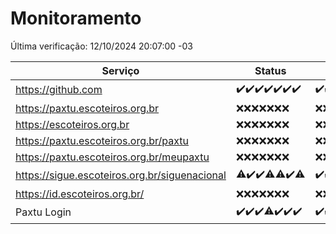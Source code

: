 # Monitoramento

Última verificação: 12/10/2024 20:07:00 -03

|Serviço|Status|Últimas 24h|
|---|---|---|
|https://github.com|<span title="2024-10-05: OK=23">✔️</span><span title="2024-10-06: OK=23">✔️</span><span title="2024-10-07: OK=23">✔️</span><span title="2024-10-08: OK=23">✔️</span><span title="2024-10-09: OK=23">✔️</span><span title="2024-10-10: OK=23">✔️</span><span title="2024-10-11: OK=22">✔️</span>|<span title="11/10/2024 20:07:00 -03 : 200">✔️</span><span title="11/10/2024 21:38:00 -03 : 200">✔️</span><span title="11/10/2024 23:07:00 -03 : 200">✔️</span><span title="12/10/2024 00:11:00 -03 : 200">✔️</span><span title="12/10/2024 01:09:00 -03 : 200">✔️</span><span title="12/10/2024 02:07:00 -03 : 200">✔️</span><span title="12/10/2024 03:10:00 -03 : 200">✔️</span><span title="12/10/2024 04:07:00 -03 : 200">✔️</span><span title="12/10/2024 05:09:00 -03 : 200">✔️</span><span title="12/10/2024 06:08:00 -03 : 200">✔️</span><span title="12/10/2024 07:07:00 -03 : 200">✔️</span><span title="12/10/2024 08:06:00 -03 : 200">✔️</span><span title="12/10/2024 09:13:00 -03 : 200">✔️</span><span title="12/10/2024 10:12:00 -03 : 200">✔️</span><span title="12/10/2024 11:06:00 -03 : 200">✔️</span><span title="12/10/2024 12:07:00 -03 : 200">✔️</span><span title="12/10/2024 13:08:00 -03 : 200">✔️</span><span title="12/10/2024 14:06:00 -03 : 200">✔️</span><span title="12/10/2024 15:09:00 -03 : 200">✔️</span><span title="12/10/2024 16:04:00 -03 : 200">✔️</span><span title="12/10/2024 17:08:00 -03 : 200">✔️</span><span title="12/10/2024 18:07:00 -03 : 200">✔️</span><span title="12/10/2024 19:06:00 -03 : 200">✔️</span><span title="12/10/2024 20:07:00 -03 : 200">✔️</span>|
|https://paxtu.escoteiros.org.br|<span title="2024-10-05: Falhas=23">❌</span><span title="2024-10-06: Falhas=23">❌</span><span title="2024-10-07: Falhas=23">❌</span><span title="2024-10-08: Falhas=23">❌</span><span title="2024-10-09: Falhas=23">❌</span><span title="2024-10-10: Falhas=23">❌</span><span title="2024-10-11: Falhas=22">❌</span>|<span title="11/10/2024 20:07:00 -03 : 403">❌</span><span title="11/10/2024 21:38:00 -03 : 403">❌</span><span title="11/10/2024 23:07:00 -03 : 403">❌</span><span title="12/10/2024 00:11:00 -03 : 403">❌</span><span title="12/10/2024 01:09:00 -03 : 403">❌</span><span title="12/10/2024 02:07:00 -03 : 403">❌</span><span title="12/10/2024 03:10:00 -03 : 403">❌</span><span title="12/10/2024 04:07:00 -03 : 403">❌</span><span title="12/10/2024 05:09:00 -03 : 403">❌</span><span title="12/10/2024 06:08:00 -03 : 403">❌</span><span title="12/10/2024 07:07:00 -03 : 403">❌</span><span title="12/10/2024 08:06:00 -03 : 403">❌</span><span title="12/10/2024 09:13:00 -03 : 403">❌</span><span title="12/10/2024 10:12:00 -03 : 403">❌</span><span title="12/10/2024 11:06:00 -03 : 403">❌</span><span title="12/10/2024 12:07:00 -03 : 403">❌</span><span title="12/10/2024 13:08:00 -03 : 403">❌</span><span title="12/10/2024 14:06:00 -03 : 403">❌</span><span title="12/10/2024 15:09:00 -03 : 403">❌</span><span title="12/10/2024 16:04:00 -03 : 403">❌</span><span title="12/10/2024 17:08:00 -03 : 403">❌</span><span title="12/10/2024 18:07:00 -03 : 403">❌</span><span title="12/10/2024 19:06:00 -03 : 403">❌</span><span title="12/10/2024 20:07:00 -03 : 403">❌</span>|
|https://escoteiros.org.br|<span title="2024-10-05: Falhas=23">❌</span><span title="2024-10-06: Falhas=23">❌</span><span title="2024-10-07: Falhas=23">❌</span><span title="2024-10-08: Falhas=23">❌</span><span title="2024-10-09: Falhas=23">❌</span><span title="2024-10-10: Falhas=23">❌</span><span title="2024-10-11: Falhas=22">❌</span>|<span title="11/10/2024 20:07:00 -03 : 403">❌</span><span title="11/10/2024 21:38:00 -03 : 403">❌</span><span title="11/10/2024 23:07:00 -03 : 403">❌</span><span title="12/10/2024 00:11:00 -03 : 403">❌</span><span title="12/10/2024 01:10:00 -03 : 403">❌</span><span title="12/10/2024 02:07:00 -03 : 403">❌</span><span title="12/10/2024 03:10:00 -03 : 403">❌</span><span title="12/10/2024 04:07:00 -03 : 403">❌</span><span title="12/10/2024 05:09:00 -03 : 403">❌</span><span title="12/10/2024 06:08:00 -03 : 403">❌</span><span title="12/10/2024 07:07:00 -03 : 403">❌</span><span title="12/10/2024 08:06:00 -03 : 403">❌</span><span title="12/10/2024 09:13:00 -03 : 403">❌</span><span title="12/10/2024 10:12:00 -03 : 403">❌</span><span title="12/10/2024 11:06:00 -03 : 403">❌</span><span title="12/10/2024 12:07:00 -03 : 403">❌</span><span title="12/10/2024 13:08:00 -03 : 403">❌</span><span title="12/10/2024 14:06:00 -03 : 403">❌</span><span title="12/10/2024 15:09:00 -03 : 403">❌</span><span title="12/10/2024 16:04:00 -03 : 403">❌</span><span title="12/10/2024 17:08:00 -03 : 403">❌</span><span title="12/10/2024 18:07:00 -03 : 403">❌</span><span title="12/10/2024 19:06:00 -03 : 403">❌</span><span title="12/10/2024 20:07:00 -03 : 403">❌</span>|
|https://paxtu.escoteiros.org.br/paxtu|<span title="2024-10-05: Falhas=23">❌</span><span title="2024-10-06: Falhas=23">❌</span><span title="2024-10-07: Falhas=23">❌</span><span title="2024-10-08: Falhas=23">❌</span><span title="2024-10-09: Falhas=23">❌</span><span title="2024-10-10: Falhas=23">❌</span><span title="2024-10-11: Falhas=22">❌</span>|<span title="11/10/2024 20:07:00 -03 : 403">❌</span><span title="11/10/2024 21:38:00 -03 : 403">❌</span><span title="11/10/2024 23:07:00 -03 : 403">❌</span><span title="12/10/2024 00:11:00 -03 : 403">❌</span><span title="12/10/2024 01:10:00 -03 : 403">❌</span><span title="12/10/2024 02:07:00 -03 : 403">❌</span><span title="12/10/2024 03:10:00 -03 : 403">❌</span><span title="12/10/2024 04:07:00 -03 : 403">❌</span><span title="12/10/2024 05:09:00 -03 : 403">❌</span><span title="12/10/2024 06:08:00 -03 : 403">❌</span><span title="12/10/2024 07:07:00 -03 : 403">❌</span><span title="12/10/2024 08:06:00 -03 : 403">❌</span><span title="12/10/2024 09:13:00 -03 : 403">❌</span><span title="12/10/2024 10:12:00 -03 : 403">❌</span><span title="12/10/2024 11:06:00 -03 : 403">❌</span><span title="12/10/2024 12:07:00 -03 : 403">❌</span><span title="12/10/2024 13:08:00 -03 : 403">❌</span><span title="12/10/2024 14:06:00 -03 : 403">❌</span><span title="12/10/2024 15:09:00 -03 : 403">❌</span><span title="12/10/2024 16:04:00 -03 : 403">❌</span><span title="12/10/2024 17:08:00 -03 : 403">❌</span><span title="12/10/2024 18:07:00 -03 : 403">❌</span><span title="12/10/2024 19:06:00 -03 : 403">❌</span><span title="12/10/2024 20:07:00 -03 : 403">❌</span>|
|https://paxtu.escoteiros.org.br/meupaxtu|<span title="2024-10-05: Falhas=23">❌</span><span title="2024-10-06: Falhas=23">❌</span><span title="2024-10-07: Falhas=23">❌</span><span title="2024-10-08: Falhas=23">❌</span><span title="2024-10-09: Falhas=23">❌</span><span title="2024-10-10: Falhas=23">❌</span><span title="2024-10-11: Falhas=22">❌</span>|<span title="11/10/2024 20:07:00 -03 : 403">❌</span><span title="11/10/2024 21:38:00 -03 : 403">❌</span><span title="11/10/2024 23:07:00 -03 : 403">❌</span><span title="12/10/2024 00:11:00 -03 : 403">❌</span><span title="12/10/2024 01:10:00 -03 : 403">❌</span><span title="12/10/2024 02:07:00 -03 : 403">❌</span><span title="12/10/2024 03:10:00 -03 : 403">❌</span><span title="12/10/2024 04:07:00 -03 : 403">❌</span><span title="12/10/2024 05:09:00 -03 : 403">❌</span><span title="12/10/2024 06:08:00 -03 : 403">❌</span><span title="12/10/2024 07:07:00 -03 : 403">❌</span><span title="12/10/2024 08:06:00 -03 : 403">❌</span><span title="12/10/2024 09:13:00 -03 : 403">❌</span><span title="12/10/2024 10:12:00 -03 : 403">❌</span><span title="12/10/2024 11:06:00 -03 : 403">❌</span><span title="12/10/2024 12:07:00 -03 : 403">❌</span><span title="12/10/2024 13:08:00 -03 : 403">❌</span><span title="12/10/2024 14:06:00 -03 : 403">❌</span><span title="12/10/2024 15:09:00 -03 : 403">❌</span><span title="12/10/2024 16:04:00 -03 : 403">❌</span><span title="12/10/2024 17:08:00 -03 : 403">❌</span><span title="12/10/2024 18:07:00 -03 : 403">❌</span><span title="12/10/2024 19:06:00 -03 : 403">❌</span><span title="12/10/2024 20:07:00 -03 : 403">❌</span>|
|https://sigue.escoteiros.org.br/siguenacional|<span title="2024-10-05: OK=22, Falhas=1">⚠️</span><span title="2024-10-06: OK=23">✔️</span><span title="2024-10-07: OK=23">✔️</span><span title="2024-10-08: OK=22, Falhas=1">⚠️</span><span title="2024-10-09: OK=22, Falhas=1">⚠️</span><span title="2024-10-10: OK=23">✔️</span><span title="2024-10-11: OK=21, Falhas=1">⚠️</span>|<span title="11/10/2024 20:07:00 -03 : 200">✔️</span><span title="11/10/2024 21:38:00 -03 : 200">✔️</span><span title="11/10/2024 23:07:00 -03 : 200">✔️</span><span title="12/10/2024 00:11:00 -03 : 200">✔️</span><span title="12/10/2024 01:10:00 -03 : 200">✔️</span><span title="12/10/2024 02:07:00 -03 : 200">✔️</span><span title="12/10/2024 03:10:00 -03 : 200">✔️</span><span title="12/10/2024 04:07:00 -03 : 200">✔️</span><span title="12/10/2024 05:09:00 -03 : 200">✔️</span><span title="12/10/2024 06:08:00 -03 : 200">✔️</span><span title="12/10/2024 07:07:00 -03 : 200">✔️</span><span title="12/10/2024 08:06:00 -03 : 200">✔️</span><span title="12/10/2024 09:13:00 -03 : 200">✔️</span><span title="12/10/2024 10:12:00 -03 : 200">✔️</span><span title="12/10/2024 11:06:00 -03 : 200">✔️</span><span title="12/10/2024 12:07:00 -03 : 200">✔️</span><span title="12/10/2024 13:08:00 -03 : 200">✔️</span><span title="12/10/2024 14:06:00 -03 : 200">✔️</span><span title="12/10/2024 15:09:00 -03 : 200">✔️</span><span title="12/10/2024 16:04:00 -03 : 200">✔️</span><span title="12/10/2024 17:08:00 -03 : 200">✔️</span><span title="12/10/2024 18:07:00 -03 : 200">✔️</span><span title="12/10/2024 19:06:00 -03 : 200">✔️</span><span title="12/10/2024 20:07:00 -03 : 200">✔️</span>|
|https://id.escoteiros.org.br/|<span title="2024-10-05: Falhas=23">❌</span><span title="2024-10-06: Falhas=23">❌</span><span title="2024-10-07: Falhas=23">❌</span><span title="2024-10-08: Falhas=23">❌</span><span title="2024-10-09: Falhas=23">❌</span><span title="2024-10-10: Falhas=23">❌</span><span title="2024-10-11: Falhas=22">❌</span>|<span title="11/10/2024 20:07:00 -03 : 403">❌</span><span title="11/10/2024 21:38:00 -03 : 403">❌</span><span title="11/10/2024 23:07:00 -03 : 403">❌</span><span title="12/10/2024 00:11:00 -03 : 403">❌</span><span title="12/10/2024 01:10:00 -03 : 403">❌</span><span title="12/10/2024 02:07:00 -03 : 403">❌</span><span title="12/10/2024 03:10:00 -03 : 403">❌</span><span title="12/10/2024 04:07:00 -03 : 403">❌</span><span title="12/10/2024 05:09:00 -03 : 403">❌</span><span title="12/10/2024 06:08:00 -03 : 403">❌</span><span title="12/10/2024 07:07:00 -03 : 403">❌</span><span title="12/10/2024 08:06:00 -03 : 403">❌</span><span title="12/10/2024 09:13:00 -03 : 403">❌</span><span title="12/10/2024 10:12:00 -03 : 403">❌</span><span title="12/10/2024 11:06:00 -03 : 403">❌</span><span title="12/10/2024 12:07:00 -03 : 403">❌</span><span title="12/10/2024 13:08:00 -03 : 403">❌</span><span title="12/10/2024 14:06:00 -03 : 403">❌</span><span title="12/10/2024 15:09:00 -03 : 403">❌</span><span title="12/10/2024 16:04:00 -03 : 403">❌</span><span title="12/10/2024 17:08:00 -03 : 403">❌</span><span title="12/10/2024 18:07:00 -03 : 403">❌</span><span title="12/10/2024 19:06:00 -03 : 403">❌</span><span title="12/10/2024 20:07:00 -03 : 403">❌</span>|
|Paxtu Login|<span title="2024-10-05: OK=23">✔️</span><span title="2024-10-06: OK=23">✔️</span><span title="2024-10-07: OK=23">✔️</span><span title="2024-10-08: OK=22, Falhas=1">⚠️</span><span title="2024-10-09: OK=23">✔️</span><span title="2024-10-10: OK=23">✔️</span><span title="2024-10-11: OK=22">✔️</span>|<span title="11/10/2024 20:07:00 -03 : 200">✔️</span><span title="11/10/2024 21:38:00 -03 : 200">✔️</span><span title="11/10/2024 23:07:00 -03 : 200">✔️</span><span title="12/10/2024 00:11:00 -03 : 200">✔️</span><span title="12/10/2024 01:10:00 -03 : 200">✔️</span><span title="12/10/2024 02:07:00 -03 : 200">✔️</span><span title="12/10/2024 03:10:00 -03 : 200">✔️</span><span title="12/10/2024 04:07:00 -03 : 200">✔️</span><span title="12/10/2024 05:09:00 -03 : 200">✔️</span><span title="12/10/2024 06:08:00 -03 : 200">✔️</span><span title="12/10/2024 07:07:00 -03 : 200">✔️</span><span title="12/10/2024 08:06:00 -03 : 200">✔️</span><span title="12/10/2024 09:13:00 -03 : 200">✔️</span><span title="12/10/2024 10:12:00 -03 : 200">✔️</span><span title="12/10/2024 11:06:00 -03 : 200">✔️</span><span title="12/10/2024 12:07:00 -03 : 200">✔️</span><span title="12/10/2024 13:08:00 -03 : 200">✔️</span><span title="12/10/2024 14:06:00 -03 : 200">✔️</span><span title="12/10/2024 15:09:00 -03 : 200">✔️</span><span title="12/10/2024 16:04:00 -03 : 200">✔️</span><span title="12/10/2024 17:08:00 -03 : 200">✔️</span><span title="12/10/2024 18:07:00 -03 : 200">✔️</span><span title="12/10/2024 19:06:00 -03 : 200">✔️</span><span title="12/10/2024 20:07:00 -03 : 200">✔️</span>|
